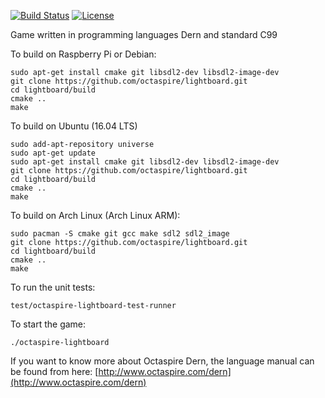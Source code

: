 [![Build Status](https://travis-ci.org/octaspire/lightboard.svg?branch=master)](https://travis-ci.org/octaspire/lightboard) [![License](https://img.shields.io/badge/License-Apache%202.0-blue.svg)](https://opensource.org/licenses/Apache-2.0)

Game written in programming languages Dern and standard C99

To build on Raspberry Pi or Debian:

```shell
sudo apt-get install cmake git libsdl2-dev libsdl2-image-dev
git clone https://github.com/octaspire/lightboard.git
cd lightboard/build
cmake ..
make
```

To build on Ubuntu (16.04 LTS)

```shell
sudo add-apt-repository universe
sudo apt-get update
sudo apt-get install cmake git libsdl2-dev libsdl2-image-dev
git clone https://github.com/octaspire/lightboard.git
cd lightboard/build
cmake ..
make
```

To build on Arch Linux (Arch Linux ARM):

```shell
sudo pacman -S cmake git gcc make sdl2 sdl2_image
git clone https://github.com/octaspire/lightboard.git
cd lightboard/build
cmake ..
make
```

To run the unit tests:

```shell
test/octaspire-lightboard-test-runner
```

To start the game:

```shell
./octaspire-lightboard
```
If you want to know more about Octaspire Dern, the language manual can be found from here:
[http://www.octaspire.com/dern](http://www.octaspire.com/dern)

